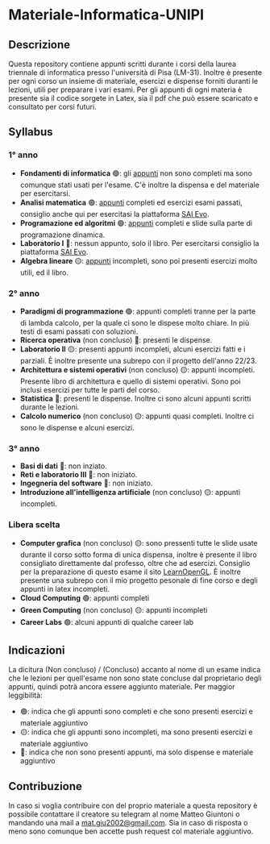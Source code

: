 # Materiale-Informatica-UNIPI

## Descrizione

Questa repository contiene appunti scritti durante i corsi della laurea triennale di informatica presso l'università di Pisa (LM-31). Inoltre è presente per ogni corso un insieme di materiale, esercizi e dispense forniti duranti le lezioni, utili per preparare i vari esami.
Per gli appunti di ogni materia è presente sia il codice sorgete in Latex, sia il pdf che può essere scaricato e consultato per corsi futuri.

## Syllabus

### 1° anno

- **Fondamenti di informatica** 🟢: gli [appunti](<1° Anno Informatica/Fondamenti di informatica (Concluso)/Appunti-Latex/main.pdf>) non sono completi ma sono comunque stati usati per l'esame. C'è inoltre la dispensa e del materiale per esercitarsi.
- **Analisi matematica** 🟢: [appunti](<1° Anno Informatica/Analisi Matematica (Concluso)/Appunti-Latex/main.pdf>) completi ed esercizi esami passati, consiglio anche qui per esercitasi la piattaforma [SAI Evo](https://evo.di.unipi.it).
- **Programazione ed algoritmi** 🟢: [appunti](<1° Anno Informatica/Programmazione ed Algoritmica (Concluso)/Appunti-Latex/main.pdf>) completi e slide sulla parte di programazione dinamica.
- **Laboratorio I** 🔴: nessun appunto, solo il libro. Per esercitarsi consiglio la piattaforma [SAI Evo](https://evo.di.unipi.it).
- **Algebra lineare** 🟡: [appunti](<1° Anno Informatica/Algebra lineare (Conclusa)/Appunti-latex/main.pdf>) incompleti, sono poi presenti esercizi molto utili, ed il libro.

### 2° anno

- **Paradigmi di programmazione** 🟢: appunti completi tranne per la parte di lambda calcolo, per la quale ci sono le dispese molto chiare. In più testi di esami passati con soluzioni.
- **Ricerca operativa** (non concluso) 🔴: presenti le dispense.
- **Laboratorio II** 🟡: presenti appunti incompleti, alcuni esercizi fatti e i parziali. È inoltre presente una subrepo con il progetto dell'anno 22/23.
- **Architettura e sistemi operativi** (non concluso) 🟡: appunti incompleti. Presente libro di architettura e quello di sistemi operativi. Sono poi inclusi esercizi per tutte le parti del corso.
- **Statistica** 🔴: presenti le dispense. Inoltre ci sono alcuni appunti scritti durante le lezioni.
- **Calcolo numerico** (non concluso) 🟡: appunti quasi completi. Inoltre ci sono le dispense e alcuni esercizi.

### 3° anno

- **Basi di dati** 🔴: non inziato.
- **Reti e laboratorio III** 🔴: non iniziato.
- **Ingegneria del software** 🔴: non iniziato.
- **Introduzione all'intelligenza artificiale** (non concluso) 🟡: appunti incompleti.

### Libera scelta

- **Computer grafica** (non concluso) 🟡: sono pressenti tutte le slide usate durante il corso sotto forma di unica dispensa, inoltre è presente il libro consigliato direttamente dal professo, oltre che ad esercizi. Consiglio per la preparazione di questo esame il sito [LearnOpenGL](https://learnopengl.com). È inoltre presente una subrepo con il mio progetto pesonale di fine corso e degli appunti in latex incompleti.
- **Cloud Computing** 🟢: appunti completi
- **Green Computing** (non concluso) 🟡: appunti incompleti
- **Career Labs** 🟢: alcuni appunti di qualche career lab

## Indicazioni

La dicitura (Non concluso) / (Concluso) accanto al nome di un esame indica che le lezioni per quell'esame non sono state concluse dal proprietario degli appunti, quindi potrà ancora essere aggiunto materiale.
Per maggior leggibilità:

- 🟢: indica che gli appunti sono completi e che sono presenti esercizi e materiale aggiuntivo
- 🟡: indica che gli appunti sono incompleti, ma sono presenti esercizi e materiale aggiuntivo
- 🔴: indica che non sono presenti appunti, ma solo dispense e materiale aggiuntivo

## Contribuzione

In caso si voglia contribuire con del proprio materiale a questa repository è possibile contattare il creatore su telegram al nome Matteo Giuntoni o mandando una mail a mat.giu2002@gmail.com. Sia in caso di risposta o meno sono comunque ben accette push request col materiale aggiuntivo.
